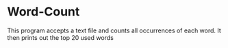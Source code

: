 # Word-Count
This program accepts a text file and counts all occurrences of each word. It then prints out the top 20 used words
